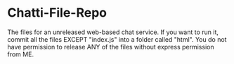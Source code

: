 # Chatti-File-Repo
The files for an unreleased web-based chat service.
If you want to run it, commit all the files EXCEPT "index.js" into a folder called "html".
You do not have permission to release ANY of the files without express permission from ME.
